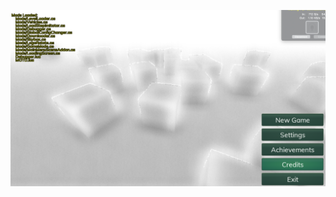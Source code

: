 ![alt tag](https://github.com/ArnisLielturks/Urho3D-SSAO-Shader/blob/master/Screenshots/preview.png)
